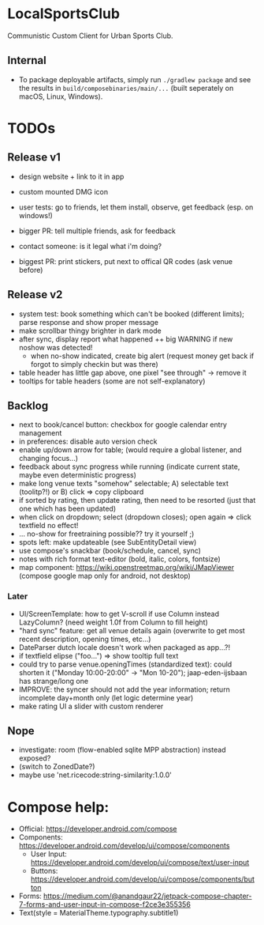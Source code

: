# LocalSportsClub

Communistic Custom Client for Urban Sports Club.

## Internal

* To package deployable artifacts, simply run `./gradlew package` and see the results
  in `build/composebinaries/main/...` (built seperately on macOS, Linux, Windows).

# TODOs

## Release v1

* design website + link to it in app
* custom mounted DMG icon

* user tests: go to friends, let them install, observe, get feedback (esp. on windows!)
* bigger PR: tell multiple friends, ask for feedback
* contact someone: is it legal what i'm doing?
* biggest PR: print stickers, put next to offical QR codes (ask venue before)

## Release v2

* system test: book something which can't be booked (different limits); parse response and show proper message
* make scrollbar thingy brighter in dark mode
* after sync, display report what happened ++ big WARNING if new noshow was detected!
    * when no-show indicated, create big alert (request money get back if forgot to simply checkin but was there)
* table header has little gap above, one pixel "see through" -> remove it
* tooltips for table headers (some are not self-explanatory)

## Backlog

* next to book/cancel button: checkbox for google calendar entry management
* in preferences: disable auto version check
* enable up/down arrow for table; (would require a global listener, and changing focus...)
* feedback about sync progress while running (indicate current state, maybe even deterministic progress)
* make long venue texts "somehow" selectable; A) selectable text (toolitp?!) or B) click => copy clipboard
* if sorted by rating, then update rating, then need to be resorted (just that one which has been updated)
* when click on dropdown; select (dropdown closes); open again => click textfield no effect!
* ... no-show for freetraining possible?? try it yourself ;)
* spots left: make updateable (see SubEntityDetail view)
* use compose's snackbar (book/schedule, cancel, sync)
* notes with rich format text-editor (bold, italic, colors, fontsize)
* map component: https://wiki.openstreetmap.org/wiki/JMapViewer (compose google map only for android, not desktop)

### Later

* UI/ScreenTemplate: how to get V-scroll if use Column instead LazyColumn? (need weight 1.0f from Column to fill height)
* "hard sync" feature: get all venue details again (overwrite to get most recent description, opening times, etc...)
* DateParser dutch locale doesn't work when packaged as app...?!
* if textfield elipse ("foo...") => show tooltip full text
* could try to parse venue.openingTimes (standardized text): could shorten it ("Monday 10:00-20:00" -> "Mon 10-20");
  jaap-eden-ijsbaan has strange/long one
* IMPROVE: the syncer should not add the year information; return incomplete day+month only (let logic determine year)
* make rating UI a slider with custom renderer

## Nope

* investigate: room (flow-enabled sqlite MPP abstraction) instead exposed?
* (switch to ZonedDate?)
* maybe use 'net.ricecode:string-similarity:1.0.0'

# Compose help:

* Official: https://developer.android.com/compose
* Components: https://developer.android.com/develop/ui/compose/components
    * User Input: https://developer.android.com/develop/ui/compose/text/user-input
    * Buttons: https://developer.android.com/develop/ui/compose/components/button
* Forms: https://medium.com/@anandgaur22/jetpack-compose-chapter-7-forms-and-user-input-in-compose-f2ce3e355356
* Text(style = MaterialTheme.typography.subtitle1)
